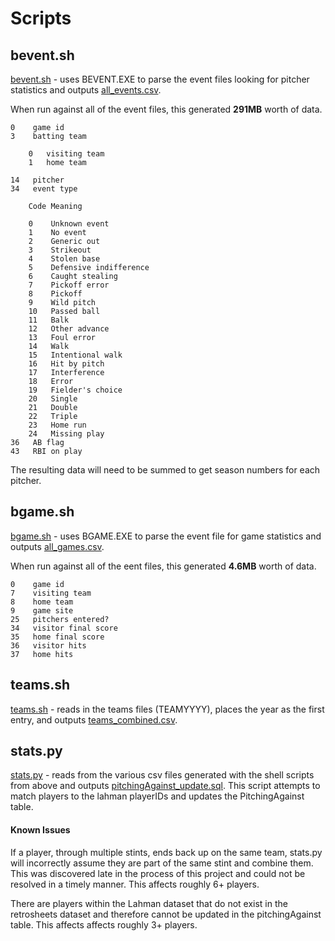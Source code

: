 # Scripts

## bevent.sh
[bevent.sh](../../data_scripts/bevent.sh) - uses BEVENT.EXE to parse the event files looking for pitcher statistics and outputs [all_events.csv](../../data_sources/all_events.csv).

When run against all of the event files, this generated **291MB** worth of data.

```
0    game id
3    batting team

    0   visiting team
    1   home team

14   pitcher
34   event type

    Code Meaning

    0    Unknown event
    1    No event
    2    Generic out
    3    Strikeout
    4    Stolen base
    5    Defensive indifference
    6    Caught stealing
    7    Pickoff error
    8    Pickoff
    9    Wild pitch
    10   Passed ball
    11   Balk
    12   Other advance
    13   Foul error
    14   Walk
    15   Intentional walk
    16   Hit by pitch
    17   Interference
    18   Error
    19   Fielder's choice
    20   Single
    21   Double
    22   Triple
    23   Home run
    24   Missing play
36   AB flag
43   RBI on play
```

The resulting data will need to be summed to get season numbers for each pitcher.

## bgame.sh
[bgame.sh](../../data_scripts/bgame.sh) - uses BGAME.EXE to parse the event file for game statistics and outputs [all_games.csv](../../data_sources/all_games.csv).

When run against all of the eent files, this generated **4.6MB**  worth of data.

```
0    game id
7    visiting team
8    home team
9    game site
25   pitchers entered?
34   visitor final score
35   home final score
36   visitor hits
37   home hits
```

## teams.sh
[teams.sh](../../data_scripts/teams.sh) - reads in the teams files (TEAMYYYY), places the year as the first entry, and outputs [teams_combined.csv](../../data_sources/teams_combined.csv).

## stats.py
[stats.py](../../data_scripts/stats.py) - reads from the various csv files generated with the shell scripts from above and outputs [pitchingAgainst_update.sql](../../Documentation/SQL/PitchingAgainst_update.sql). This script attempts to match players to the lahman playerIDs and updates the PitchingAgainst table.

#### Known Issues
If a player, through multiple stints, ends back up on the same team, stats.py will incorrectly assume they are part of the same stint and combine them. This was discovered late in the process of this project and could not be resolved in a timely manner. This affects roughly 6+ players.

There are players within the Lahman dataset that do not exist in the retrosheets dataset and therefore cannot be updated in the pitchingAgainst table.  This affects affects roughly 3+ players.
